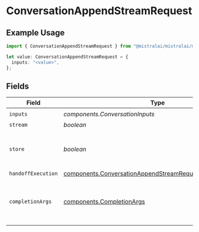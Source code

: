 # ConversationAppendStreamRequest

## Example Usage

```typescript
import { ConversationAppendStreamRequest } from "@mistralai/mistralai/models/components";

let value: ConversationAppendStreamRequest = {
  inputs: "<value>",
};
```

## Fields

| Field                                                                                                                                    | Type                                                                                                                                     | Required                                                                                                                                 | Description                                                                                                                              |
| ---------------------------------------------------------------------------------------------------------------------------------------- | ---------------------------------------------------------------------------------------------------------------------------------------- | ---------------------------------------------------------------------------------------------------------------------------------------- | ---------------------------------------------------------------------------------------------------------------------------------------- |
| `inputs`                                                                                                                                 | *components.ConversationInputs*                                                                                                          | :heavy_check_mark:                                                                                                                       | N/A                                                                                                                                      |
| `stream`                                                                                                                                 | *boolean*                                                                                                                                | :heavy_minus_sign:                                                                                                                       | N/A                                                                                                                                      |
| `store`                                                                                                                                  | *boolean*                                                                                                                                | :heavy_minus_sign:                                                                                                                       | Whether to store the results into our servers or not.                                                                                    |
| `handoffExecution`                                                                                                                       | [components.ConversationAppendStreamRequestHandoffExecution](../../models/components/conversationappendstreamrequesthandoffexecution.md) | :heavy_minus_sign:                                                                                                                       | N/A                                                                                                                                      |
| `completionArgs`                                                                                                                         | [components.CompletionArgs](../../models/components/completionargs.md)                                                                   | :heavy_minus_sign:                                                                                                                       | White-listed arguments from the completion API                                                                                           |